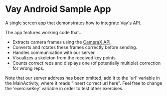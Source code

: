# Vay Android Sample App

A single screen app that demonstrates how to integrate [Vay's API][1].

The app features working code that...
- Extracts camera frames using the [CameraX API][2].
- Converts and rotates these frames correctly before sending.
- Handles communication with our server.
- Visualizes a skeleton from the received key points.
- Counts correct reps and displays one (of potentially multiple) correction for wrong reps.

Note that our server address has been omitted, add it to the 'url' variable in the MainActivity, 
where it reads "Insert correct url here". Feel free to change the 'exerciseKey' variable in order to
test other exercises.

[1]: https://api.docs.vay.ai/
[2]: https://developer.android.com/training/camerax